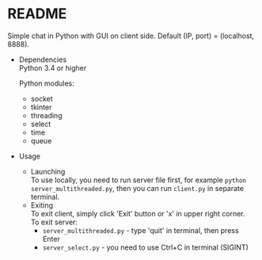 # README #

Simple chat in Python with GUI on client side. Default (IP, port) = (localhost, 8888).  


* Dependencies  
     Python 3.4 or higher  

     Python modules:  


     * socket
     * tkinter
     * threading
     * select 
     * time
     * queue

* Usage
     * Launching  
       To use locally, you need to run server file first, for example `python server_multithreaded.py`, then you can run `client.py` in separate terminal.
     * Exiting  
       To exit client, simply click 'Exit' button or 'x' in upper right corner.  
       To exit server:
          * `server_multithreaded.py` - type 'quit' in terminal, then press Enter
          * `server_select.py` - you need to use Ctrl+C in terminal (SIGINT)
